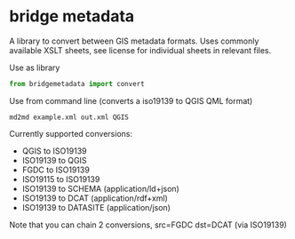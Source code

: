 # bridge metadata
A library to convert between GIS metadata formats.
Uses commonly available XSLT sheets, see license for individual sheets in relevant files.

Use as library

```python
from bridgemetadata import convert

```

Use from command line (converts a iso19139 to QGIS QML format)

```
md2md example.xml out.xml QGIS
```

Currently supported conversions:
- QGIS to ISO19139
- ISO19139 to QGIS
- FGDC to ISO19139
- ISO19115 to ISO19139
- ISO19139 to SCHEMA (application/ld+json)
- ISO19139 to DCAT (application/rdf+xml)
- ISO19139 to DATASITE (application/json)

Note that you can chain 2 conversions, src=FGDC dst=DCAT (via ISO19139)
